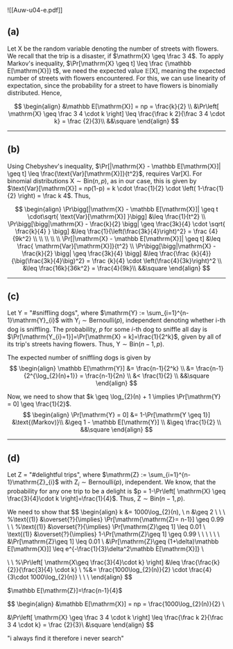 ![[Auw-u04-e.pdf]]

## (a)
Let $\mathrm{X}$ be the random variable denoting the number of streets with flowers. We recall that the trip is a disaster, if $\mathrm{X} \geq \frac 3 4$. To apply Markov's inequality, $\Pr[\mathrm{X} \geq t] \leq \frac {\mathbb E[\mathrm{X}]} t$, we need the expected value $\mathbb{E}[\mathrm{X}]$, meaning the expected number of streets with flowers encountered.
For this, we can use linearity of expectation, since the probability for a street to have flowers is binomially distributed. Hence,

$$
\begin{align}
&\mathbb E[\mathrm{X}] = np = \frac{k}{2} \\
&\Pr\left[ \mathrm{X} \geq \frac 3 4 \cdot k \right] \leq \frac{\frac k 2}{\frac 3 4 \cdot k} = \frac {2}{3}\\
&&\square
\end{align}
$$

___
## (b)
Using Chebyshev's inequality, $\Pr[|\mathrm{X} - \mathbb E[\mathrm{X}]| \geq t] \leq \frac{\text{Var}[\mathrm{X}]}{t^2}$, requires $\text{Var}[\mathrm{X}]$. For binomial distributions $\mathrm{X} \sim \mathrm{Bin}(n, p)$, as in our case, this is given by $\text{Var}[\mathrm{X}] = np(1-p) = k \cdot \frac{1}{2} \cdot \left( 1-\frac{1}{2} \right) = \frac k 4$. Thus,

$$
\begin{align}
\Pr\bigg[|\mathrm{X} - \mathbb E[\mathrm{X}]| \geq t \cdot\sqrt{ \text{Var}[\mathrm{X}] }\bigg] &\leq \frac{1}{t^2}  \\
\Pr\bigg[\bigg|\mathrm{X} - \frac{k}{2} \bigg| \geq \frac{3k}{4} \cdot \sqrt{ \frac{k}{4} } \bigg] &\leq \frac{1}{\left(\frac{3k}{4}\right)^2} = \frac {4}{9k^2} \\
 \\
 \\
 \\
 \\
\Pr[|\mathrm{X} - \mathbb E[\mathrm{X}]| \geq t] &\leq \frac{ \mathrm{Var}[\mathrm{X}]}{t^2}  \\
\Pr\bigg[\bigg|\mathrm{X} - \frac{k}{2} \bigg| \geq \frac{3k}{4} \bigg] &\leq \frac{\frac {k}{4}}{\big(\frac{3k}{4}\big)^2} = \frac {k}{4} \cdot \left(\frac{4}{3k}\right)^2 \\
&\leq \frac{16k}{36k^2} = \frac{4}{9k}\\
&&\square
\end{align}
$$

___
## (c)
Let $\text{Y = "\# sniffling dogs"}$, where $\mathrm{Y} := \sum_{i=1}^{n-1}\mathrm{Y}_{i}$ with $\mathrm{Y}_{i} \sim \mathrm{Bernoulli}(p)$, independent denoting whether i-th dog is sniffling. The probability, $p$ for some $i$-th dog to sniffle all day is $\Pr[\mathrm{Y_{i}=1}]=\Pr[\mathrm{X} = k]=\frac{1}{2^k}$, given by all of its trip's streets having flowers. Thus, $\mathrm{Y} \sim \text{Bin}(n-1, p)$. 

The expected number of sniffling dogs is given by
$$
\begin{align}
\mathbb E[\mathrm{Y}] &= \frac{n-1}{2^k} \\
&= \frac{n-1}{2^{\log_{2}(n)+1}} = \frac{n-1}{2n} \\
&< \frac{1}{2} \\
&&\square
\end{align}
$$

Now, we need to show that $k \geq \log_{2}(n) + 1  \implies \Pr[\mathrm{Y} = 0] \geq \frac{1}{2}$.
$$ \begin{align}
\Pr[\mathrm{Y} = 0] &= 1-\Pr[\mathrm{Y \geq 1}] &\text{(Markov)}\\
&\geq 1 - \mathbb E[\mathrm{Y}] \\
&\geq \frac{1}{2} \\
&&\square
\end{align}
$$

___
## (d)
Let $\text{Z = "\# delightful trips"}$,  where $\mathrm{Z} := \sum_{i=1}^{n-1}\mathrm{Z}_{i}$ with $\mathrm{Z}_{i} \sim \mathrm{Bernoulli}(p)$, independent. We know, that the probability for any one trip to be a delight is $p = 1-\Pr\left[ \mathrm{X} \geq \frac{3}{4}\cdot k \right]=\frac{1}{4}$. Thus, $\mathrm{Z} \sim \text{Bin}(n-1, p)$.

We need to show that
$$
\begin{align}
k &= 1000\log_{2}(n), \ n &\geq 2 \\
 \\
 \\
%\text{(1)} &\overset{?}{\implies} \Pr[\mathrm{\mathrm{Z}= n-1}] \geq 0.99 \\
 \\
%\text{(1)} &\overset{?}{\implies} \Pr[\mathrm{Z}\geq 1] \leq 0.01 \\
\text{(1)} &\overset{?}{\implies} 1-\Pr[\mathrm{Z}\geq 1] \geq 0.99 \\
 \\
 \\
 \\
 \\
 \\
&\Pr[\mathrm{Z}\geq 1] \leq 0.01 \\
&\Pr[\mathrm{Z}\geq (1+\delta)\mathbb E[\mathrm{X}]] \leq e^{-\frac{1}{3}\delta^2\mathbb E[\mathrm{X}]} \\

 \\
 \\
%\Pr\left[ \mathrm{X\geq \frac{3}{4}\cdot k} \right] &\leq \frac{\frac{k}{2}}{\frac{3}{4} \cdot k} \\
%&= \frac{1000\log_{2}(n)}{2} \cdot \frac{4}{3\cdot 1000\log_{2}(n)} \\
 \\
 \\
\end{align}
$$



$\mathbb E[\mathrm{Z}]=\frac{n-1}{4}$


$$
\begin{align}
&\mathbb E[\mathrm{X}] = np = \frac{1000\log_{2}(n)}{2} \\

&\Pr\left[ \mathrm{X} \geq \frac 3 4 \cdot k \right] \leq \frac{\frac k 2}{\frac 3 4 \cdot k} = \frac {2}{3}\\
&\square
\end{align}
$$










"i always find it therefore i never search"

